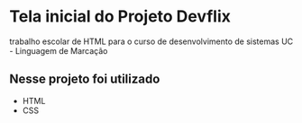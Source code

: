 # Tela inicial do Projeto Devflix
trabalho escolar de HTML para o curso de desenvolvimento de sistemas UC - Linguagem de Marcação
## Nesse projeto foi utilizado
* HTML
* CSS
